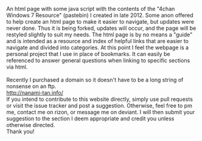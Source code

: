 An html page with some java script with the contents of the "4chan Windows 7 Resource" (pastebin) I created in late 2012. Some anon offered to help create an html page to make it easier to navigate, but updates were never done. Thus it is being forked, updates will occur, and the page will be restyled slightly to suit my needs. 
The html page is by no means a "guide" and is intended as a resource and index of helpful links that are easier to navigate and divided into categories. At this point I feel the webpage is a personal project that I use in place of bookmarks. It can easily be referenced to answer general questions when linking to specific sections via html.
<br>
<br>
Recently I purchased a domain so it doesn't have to be a long string of nonsense on an ftp.
<br>
http://nanami-tan.info/
<br>
If you intend to contribute to this website directly, simply use pull requests or visit the issue tracker and post a suggestion. Otherwise, feel free to pm me, contact me on rizon, or message me on deviant. I will then submit your suggestion to the section I deem appropriate and credit you unless otherwise directed.
<br>
Thank you!
